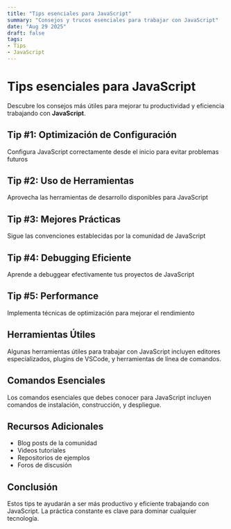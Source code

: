 ```yaml
---
title: "Tips esenciales para JavaScript"
summary: "Consejos y trucos esenciales para trabajar con JavaScript"
date: "Aug 29 2025"
draft: false
tags:
- Tips
- JavaScript
---
```


# Tips esenciales para JavaScript

Descubre los consejos más útiles para mejorar tu productividad y eficiencia trabajando con **JavaScript**.

## Tip #1: Optimización de Configuración

Configura JavaScript correctamente desde el inicio para evitar problemas futuros

## Tip #2: Uso de Herramientas

Aprovecha las herramientas de desarrollo disponibles para JavaScript

## Tip #3: Mejores Prácticas

Sigue las convenciones establecidas por la comunidad de JavaScript

## Tip #4: Debugging Eficiente

Aprende a debuggear efectivamente tus proyectos de JavaScript

## Tip #5: Performance

Implementa técnicas de optimización para mejorar el rendimiento

## Herramientas Útiles

Algunas herramientas útiles para trabajar con JavaScript incluyen editores especializados, plugins de VSCode, y herramientas de línea de comandos.

## Comandos Esenciales

Los comandos esenciales que debes conocer para JavaScript incluyen comandos de instalación, construcción, y despliegue.

## Recursos Adicionales

- Blog posts de la comunidad
- Videos tutoriales
- Repositorios de ejemplos
- Foros de discusión

## Conclusión

Estos tips te ayudarán a ser más productivo y eficiente trabajando con JavaScript. La práctica constante es clave para dominar cualquier tecnología.
